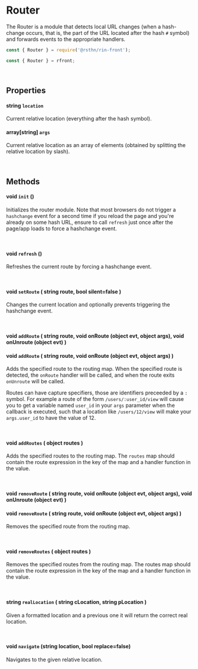 # Router

The Router is a module that detects local URL changes (when a hash-change occurs, that is, the part of the URL located after the hash `#` symbol) and forwards events to the appropriate handlers.

```js
const { Router } = require('@rsthn/rin-front');
```

```js
const { Router } = rfront;
```

<br/>

## Properties

#### string `location`
Current relative location (everything after the hash symbol).

#### array[string] `args`
Current relative location as an array of elements (obtained by splitting the relative location by slash).

<br/>

## Methods

#### void `init` ()
Initializes the router module. Note that most browsers do not trigger a `hashchange` event for a second time if you reload the page and you're already on some hash URL, ensure to call `refresh` just once after the page/app loads to force a hashchange event.

<br/>

#### void `refresh` ()
Refreshes the current route by forcing a hashchange event.

<br/>

#### void `setRoute` ( string route, bool silent=false )
Changes the current location and optionally prevents triggering the hashchange event.

<br/>

#### void `addRoute` ( string route, void onRoute (object evt, object args), void onUnroute (object evt) )
#### void `addRoute` ( string route, void onRoute (object evt, object args) )
Adds the specified route to the routing map. When the specified route is detected, the `onRoute` handler will be called, and when the route exits `onUnroute` will be called.

Routes can have capture specifiers, those are identifiers preceeded by a `:` symbol. For example a route of the form `/users/:user_id/view` will cause you to get a variable named `user_id` in your `args` parameter when the callback is executed, such that a location like `/users/12/view` will make your `args.user_id` to have the value of 12.

<br/>

#### void `addRoutes` ( object routes )
Adds the specified routes to the routing map. The `routes` map should contain the route expression in the key of the map and a handler function in the value.

<br/>

#### void `removeRoute` ( string route, void onRoute (object evt, object args), void onUnroute (object evt) )
#### void `removeRoute` ( string route, void onRoute (object evt, object args) )
Removes the specified route from the routing map.

<br/>

#### void `removeRoutes` ( object routes )
Removes the specified routes from the routing map. The routes map should contain the route expression in the key of the map and a handler function in the value.

<br/>

#### string `realLocation` ( string cLocation, string pLocation )
Given a formatted location and a previous one it will return the correct real location.

<br/>

#### void `navigate` (string location, bool replace=false)
Navigates to the given relative location.
